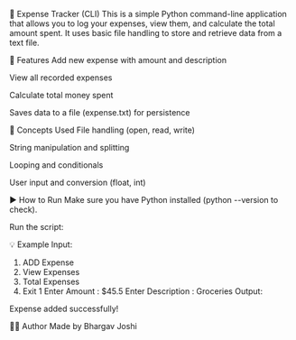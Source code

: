 💸 Expense Tracker (CLI)
This is a simple Python command-line application that allows you to log your expenses, view them, and calculate the total amount spent. It uses basic file handling to store and retrieve data from a text file.

📌 Features
Add new expense with amount and description

View all recorded expenses

Calculate total money spent

Saves data to a file (expense.txt) for persistence

🧠 Concepts Used
File handling (open, read, write)

String manipulation and splitting

Looping and conditionals

User input and conversion (float, int)

▶️ How to Run
Make sure you have Python installed (python --version to check).

Run the script:

💡 Example
Input:

1. ADD Expense 
2. View Expenses 
3. Total Expenses 
4. Exit 
1
Enter Amount : $45.5
Enter Description : Groceries
Output:

Expense added successfully!

🧑‍💻 Author
Made by Bhargav Joshi